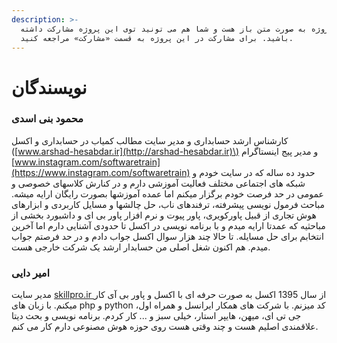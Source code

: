 ```yaml
---
description: >-
  این پروژه به صورت متن باز هست و شما هم می تونید توی این پروژه مشارکت داشته
  باشید. برای مشارکت در این پروژه به قسمت «مشارکت» مراجعه کنید.
---
```


# نویسندگان

### محمود بنی اسدی

کارشناس ارشد حسابداری و مدیر سایت مطالب کمیاب در حسابداری و اکسل \([www.arshad-hesabdar.ir](http://arshad-hesabdar.ir)\) و مدیر پیج اینستاگرام [www.instagram.com/softwaretrain](https://www.instagram.com/softwaretrain) حدود ده ساله که در سایت خودم و شبکه های اجتماعی مختلف فعالیت آموزشی دارم و در کنارش کلاسهای خصوصی و عمومی در حد فرصت خودم برگزار میکنم اما عمده آموزشها بصورت رایگان ارایه میشه. مباحث فرمول نویسی پیشرفته، ترفندهای ناب، حل چالشها و مسایل کاربردی و ابزارهای هوش تجاری از قبیل پاورکویری، پاور پیوت و نرم افزار پاور بی ای و داشبورد بخشی از مباحثیه که عمدتا ارایه میدم و با برنامه نویسی در اکسل تا حدودی آشنایی دارم اما آخرین انتخابم برای حل مسایله. تا حالا چند هزار سوال اکسل جواب دادم و در حد فرصتم جواب میدم. هم اکنون شغل اصلی من حسابدار ارشد یک شرکت خارجی هست.

### امیر دایی

مدیر سایت [skillpro.ir ](https://skillpro.ir) از سال 1395 اکسل به صورت حرفه ای با اکسل و پاور بی آی کار میکنم. با زبان های php و python کد میزنم. با شرکت های همکار ایرانسل و همراه اول، جی تی ای، میهن، هایپر استار، خیلی سبز و ... کار کردم. برنامه نویسی و بحث دیتا علاقمندی اصلیم هست و چند وقتی هست روی حوزه هوش مصنوعی دارم کار می کنم.

